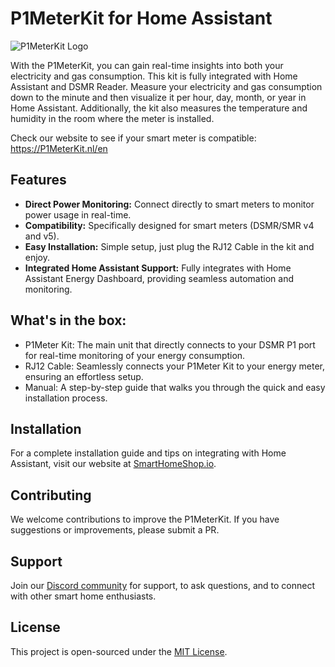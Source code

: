 # P1MeterKit for Home Assistant

![P1MeterKit Logo](images/P1MeterKit-logo.png)

With the P1MeterKit, you can gain real-time insights into both your electricity and gas consumption. This kit is fully integrated with Home Assistant and DSMR Reader. Measure your electricity and gas consumption down to the minute and then visualize it per hour, day, month, or year in Home Assistant. Additionally, the kit also measures the temperature and humidity in the room where the meter is installed.

Check our website to see if your smart meter is compatible: https://P1MeterKit.nl/en

## Features

- **Direct Power Monitoring:** Connect directly to smart meters to monitor power usage in real-time.
- **Compatibility:** Specifically designed for smart meters (DSMR/SMR v4 and v5).
- **Easy Installation:** Simple setup, just plug the RJ12 Cable in the kit and enjoy.
- **Integrated Home Assistant Support:** Fully integrates with Home Assistant Energy Dashboard, providing seamless automation and monitoring.

## What's in the box:

- P1Meter Kit: The main unit that directly connects to your DSMR P1 port for real-time monitoring of your energy consumption.
- RJ12 Cable: Seamlessly connects your P1Meter Kit to your energy meter, ensuring an effortless setup. 
- Manual: A step-by-step guide that walks you through the quick and easy installation process.

## Installation

For a complete installation guide and tips on integrating with Home Assistant, visit our website at [SmartHomeShop.io](https://smarthomeshop.io/en).

## Contributing

We welcome contributions to improve the P1MeterKit. If you have suggestions or improvements, please submit a PR.

## Support

Join our [Discord community](https://smarthomeshop.io/discord) for support, to ask questions, and to connect with other smart home enthusiasts.

## License

This project is open-sourced under the [MIT License](LICENSE).
